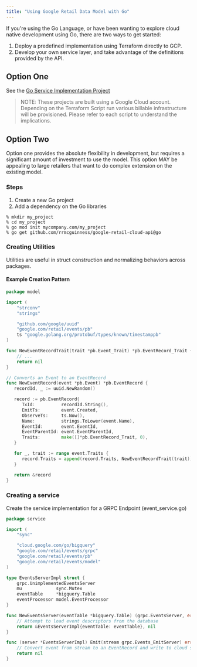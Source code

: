 ```yaml
---
title: "Using Google Retail Data Model with Go"
---
```


If you're using the Go Language, or have been wanting to explore cloud native
development using Go, there are two ways to get started:

1. Deploy a predefined implementation using Terraform directly to GCP.
2. Develop your own service layer, and take advantage of the definitions
   provided by the API.

## Option One

See the [Go Service Implementation Project]()

> NOTE: These projects are built using a Google Cloud account. Depending
> on the Terraform Script run various billable infrastructure will be provisioned.
> Please refer to each script to understand the implications.


## Option Two

Option one provides the absolute flexibility in development, but requires a
significant amount of investment to use the model. This option MAY be appealing
to large retailers that want to do complex extension on the existing model.

### Steps
1. Create a new Go project
2. Add a dependency on the Go libraries

```shell
% mkdir my_project
% cd my_project
% go mod init mycompany.com/my_project
% go get github.com/rrmcguinness/google-retail-cloud-api@go
```

### Creating Utilities

Utilities are useful in struct construction and normalizing behaviors
across packages.

#### Example Creation Pattern
```go
package model

import (
	"strconv"
	"strings"

	"github.com/google/uuid"
	"google.com/retail/events/pb"
	ts "google.golang.org/protobuf/types/known/timestamppb"
)

func NewEventRecordTrait(trait *pb.Event_Trait) *pb.EventRecord_Trait {
	// ... 
	return nil
}

// Converts an Event to an EventRecord
func NewEventRecord(event *pb.Event) *pb.EventRecord {
   recordId, _ := uuid.NewRandom()

   record := pb.EventRecord{
      TxId:          recordId.String(),
      EmitTs:        event.Created,
      ObserveTs:     ts.Now(),
      Name:          strings.ToLower(event.Name),
      EventId:       event.EventId,
      EventParentId: event.EventParentId,
      Traits:        make([]*pb.EventRecord_Trait, 0),
   }

   for _, trait := range event.Traits {
      record.Traits = append(record.Traits, NewEventRecordTrait(trait))
   }

   return &record
}

```


### Creating a service

Create the service implementation for a GRPC Endpoint (event_service.go)
```go
package service

import (
	"sync"

	"cloud.google.com/go/bigquery"
	"google.com/retail/events/grpc"
	"google.com/retail/events/pb"
	"google.com/retail/events/model"
)

type EventsServerImpl struct {
	grpc.UnimplementedEventsServer
	mu             sync.Mutex
	eventTable     *bigquery.Table
	eventProcessor model.EventProcessor
}

func NewEventsServer(eventTable *bigquery.Table) (grpc.EventsServer, error) {
	// Attempt to load event descriptors from the database
	return &EventsServerImpl{eventTable: eventTable}, nil
}

func (server *EventsServerImpl) Emit(stream grpc.Events_EmitServer) error {
	// Convert event from stream to an EventRecord and write to cloud storage
	return nil
}
```

